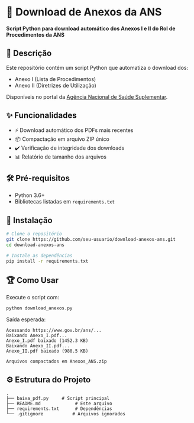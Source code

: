 # 📂 Download de Anexos da ANS

**Script Python para download automático dos Anexos I e II do Rol de Procedimentos da ANS**

## 📝 Descrição

Este repositório contém um script Python que automatiza o download dos:
- Anexo I (Lista de Procedimentos)
- Anexo II (Diretrizes de Utilização)

Disponíveis no portal da [Agência Nacional de Saúde Suplementar](https://www.gov.br/ans).

## ✨ Funcionalidades

- ⚡ Download automático dos PDFs mais recentes
- 📦 Compactação em arquivo ZIP único
- ✔️ Verificação de integridade dos downloads
- 📊 Relatório de tamanho dos arquivos

## 🛠️ Pré-requisitos

- Python 3.6+
- Bibliotecas listadas em `requirements.txt`

## 🚀 Instalação

```bash
# Clone o repositório
git clone https://github.com/seu-usuario/download-anexos-ans.git
cd download-anexos-ans

# Instale as dependências
pip install -r requirements.txt
```

## 🏆 Como Usar

Execute o script com:

```bash
python download_anexos.py
```

Saída esperada:
```
Acessando https://www.gov.br/ans/...
Baixando Anexo_I.pdf...
Anexo_I.pdf baixado (1452.3 KB)
Baixando Anexo_II.pdf...
Anexo_II.pdf baixado (980.5 KB)

Arquivos compactados em Anexos_ANS.zip
```

## ⚙️ Estrutura do Projeto

```
.
├── baixa_pdf.py     # Script principal
├── README.md             # Este arquivo
├── requirements.txt      # Dependências
└── .gitignore           # Arquivos ignorados
```

